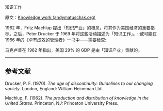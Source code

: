 知识工作

原文：[Knowledge work (andymatuschak.org)](https://notes.andymatuschak.org/z2eKzbL5nwQrm8Zr26rtaLHXyKHREr3tm5HbY)

1962 年，Fritz Machlup 提出「知识产业」的概念，将其作为美国经济的重要指标。之后，Peter Drucker 于 1969 年将这些活动描述为「知识工作」。::或可能在 1966 年的《卓有成效的管理者》一书中——需要检查::

马克卢普在 1962 年指出，美国 29% 的 GDP 是由「知识产业」贡献的。

------

## 参考文献

Drucker, P. F. (1970). *The age of discontinuity: Guidelines to our changing society*. London, England: William Heineman Ltd.

Machlup, F. (1962). *The production and distribution of knowledge in the United States*. Princeton, NJ: Princeton University Press.